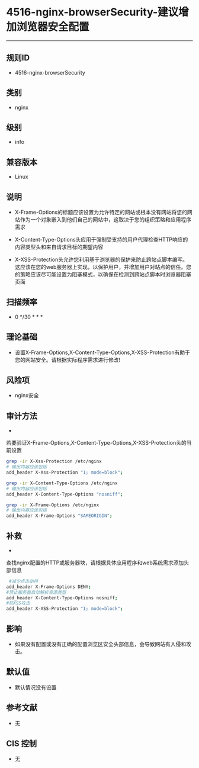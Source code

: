 # 4516-nginx-browserSecurity-建议增加浏览器安全配置
---

## 规则ID

- 4516-nginx-browserSecurity


## 类别

- nginx


## 级别

- info


## 兼容版本


- Linux




## 说明


- X-Frame-Options的标题应该设置为允许特定的网站或根本没有网站将您的网站作为一个对象嵌入到他们自己的网站中，这取决于您的组织策略和应用程序需求



- X-Content-Type-Options头应用于强制受支持的用户代理检查HTTP响应的内容类型头和来自请求目标的期望内容



- X-XSS-Protection头允许您利用基于浏览器的保护来防止跨站点脚本编写。这应该在您的web服务器上实现，以保护用户，并增加用户对站点的信任。您的策略应该尽可能设置为阻塞模式，以确保在检测到跨站点脚本时浏览器阻塞页面



## 扫描频率
- 0 */30 * * *

## 理论基础


- 设置X-Frame-Options,X-Content-Type-Options,X-XSS-Protection有助于您的网站安全。请根据实际程序需求进行修改!






## 风险项


- nginx安全



## 审计方法
- 
若要验证X-Frame-Options,X-Content-Type-Options,X-XSS-Protection头的当前设置
```bash
grep -ir X-Xss-Protection /etc/nginx
# 输出内容应该包括
add_header X-Xss-Protection "1; mode=block";

grep -ir X-Content-Type-Options /etc/nginx
# 输出内容应该包括
add_header X-Content-Type-Options "nosniff";

grep -ir X-Frame-Options /etc/nginx
# 输出内容应该包括
add_header X-Frame-Options "SAMEORIGIN";
```



## 补救
- 
查找nginx配置的HTTP或服务器块，请根据具体应用程序和web系统需求添加头部信息
```bash
 #减少点击劫持
add_header X-Frame-Options DENY;
#禁止服务器自动解析资源类型
add_header X-Content-Type-Options nosniff;
#防XSS攻击
add_header X-XSS-Protection "1; mode=block";
```



## 影响


- 如果没有配置或没有正确的配置浏览区安全头部信息，会导致网站有入侵和攻击。




## 默认值


- 默认情况没有设置




## 参考文献


- 无



## CIS 控制


- 无



